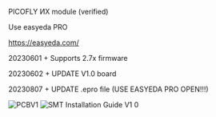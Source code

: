 PICOFLY ИX module (verified)

Use easyeda PRO

https://easyeda.com/

20230601 + Supports 2.7x firmware

20230602 + UPDATE V1.0 board

20230807 + UPDATE .epro file (USE EASYEDA PRO OPEN!!!)

![PCBV1](https://github.com/SQc04/PICOFLY-X/assets/47497442/3a09fde4-207c-4f9f-95ef-ee73ca783f03)
![SMT Installation Guide V1 0](https://github.com/SQc04/PICOFLY-X/assets/47497442/98e7cb0e-70cd-4ac8-b6a6-7e602e997c2d)
